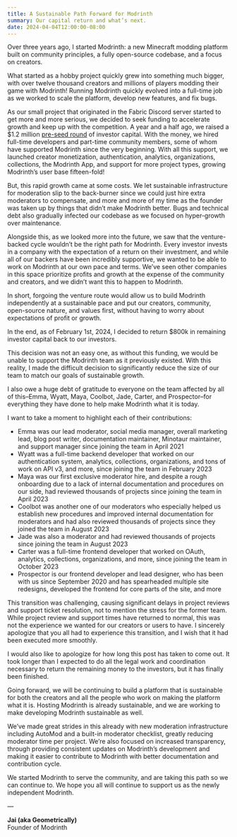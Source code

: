 ```yaml
---
title: A Sustainable Path Forward for Modrinth
summary: Our capital return and what’s next.
date: 2024-04-04T12:00:00-08:00
---
```


Over three years ago, I started Modrinth: a new Minecraft modding platform built on community principles, a fully open-source codebase, and a focus on creators.

What started as a hobby project quickly grew into something much bigger, with over twelve thousand creators and millions of players modding their game with Modrinth! Running Modrinth quickly evolved into a full-time job as we worked to scale the platform, develop new features, and fix bugs.

As our small project that originated in the Fabric Discord server started to get more and more serious, we decided to seek funding to accelerate growth and keep up with the competition. A year and a half ago, we raised a $1.2 million [pre-seed round](/news/article/accelerating-development) of investor capital. With the money, we hired full-time developers and part-time community members, some of whom have supported Modrinth since the very beginning. With all this support, we launched creator monetization, authentication, analytics, organizations, collections, the Modrinth App, and support for more project types, growing Modrinth’s user base fifteen-fold!

But, this rapid growth came at some costs. We let sustainable infrastructure for moderation slip to the back-burner since we could just hire extra moderators to compensate, and more and more of my time as the founder was taken up by things that didn’t make Modrinth better. Bugs and technical debt also gradually infected our codebase as we focused on hyper-growth over maintenance.

Alongside this, as we looked more into the future, we saw that the venture-backed cycle wouldn’t be the right path for Modrinth. Every investor invests in a company with the expectation of a return on their investment, and while all of our backers have been incredibly supportive, we wanted to be able to work on Modrinth at our own pace and terms. We’ve seen other companies in this space prioritize profits and growth at the expense of the community and creators, and we didn’t want this to happen to Modrinth.

In short, forgoing the venture route would allow us to build Modrinth independently at a sustainable pace and put our creators, community, open-source nature, and values first, without having to worry about expectations of profit or growth.

In the end, as of February 1st, 2024, I decided to return $800k in remaining investor capital back to our investors.

This decision was not an easy one, as without this funding, we would be unable to support the Modrinth team as it previously existed. With this reality, I made the difficult decision to significantly reduce the size of our team to match our goals of sustainable growth.

I also owe a huge debt of gratitude to everyone on the team affected by all of this–Emma, Wyatt, Maya, Coolbot, Jade, Carter, and Prospector–for everything they have done to help make Modrinth what it is today.

I want to take a moment to highlight each of their contributions:

- Emma was our lead moderator, social media manager, overall marketing lead, blog post writer, documentation maintainer, Minotaur maintainer, and support manager since joining the team in April 2021
- Wyatt was a full-time backend developer that worked on our authentication system, analytics, collections, organizations, and tons of work on API v3, and more, since joining the team in February 2023
- Maya was our first exclusive moderator hire, and despite a rough onboarding due to a lack of internal documentation and procedures on our side, had reviewed thousands of projects since joining the team in April 2023
- Coolbot was another one of our moderators who especially helped us establish new procedures and improved internal documentation for moderators and had also reviewed thousands of projects since they joined the team in August 2023
- Jade was also a moderator and had reviewed thousands of projects since joining the team in August 2023
- Carter was a full-time frontend developer that worked on OAuth, analytics, collections, organizations, and more, since joining the team in October 2023
- Prospector is our frontend developer and lead designer, who has been with us since September 2020 and has spearheaded multiple site redesigns, developed the frontend for core parts of the site, and more

This transition was challenging, causing significant delays in project reviews and support ticket resolution, not to mention the stress for the former team. While project review and support times have returned to normal, this was not the experience we wanted for our creators or users to have. I sincerely apologize that you all had to experience this transition, and I wish that it had been executed more smoothly.

I would also like to apologize for how long this post has taken to come out. It took longer than I expected to do all the legal work and coordination necessary to return the remaining money to the investors, but it has finally been finished.

Going forward, we will be continuing to build a platform that is sustainable for both the creators and all the people who work on making the platform what it is. Hosting Modrinth is already sustainable, and we are working to make developing Modrinth sustainable as well.

We’ve made great strides in this already with new moderation infrastructure including AutoMod and a built-in moderator checklist, greatly reducing moderator time per project. We’re also focused on increased transparency, through providing consistent updates on Modrinth’s development and making it easier to contribute to Modrinth with better documentation and contribution cycle.

We started Modrinth to serve the community, and are taking this path so we can continue to. We hope you all will continue to support us as the newly independent Modrinth.

—

**Jai (aka Geometrically)**  
Founder of Modrinth
